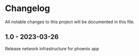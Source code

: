 # Changelog

All notable changes to this project will be documented in this file.


<a name="1.0"></a>
## 1.0 - 2023-03-26

Release network infrastructure for phoenix app